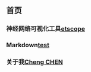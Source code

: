 ## 首页
### 神经网络可视化工具[etscope](netscope/index.html)
### Markdown[test](mkdn/test.md)
### 关于我[Cheng CHEN](mkdn/chencheng.md)
